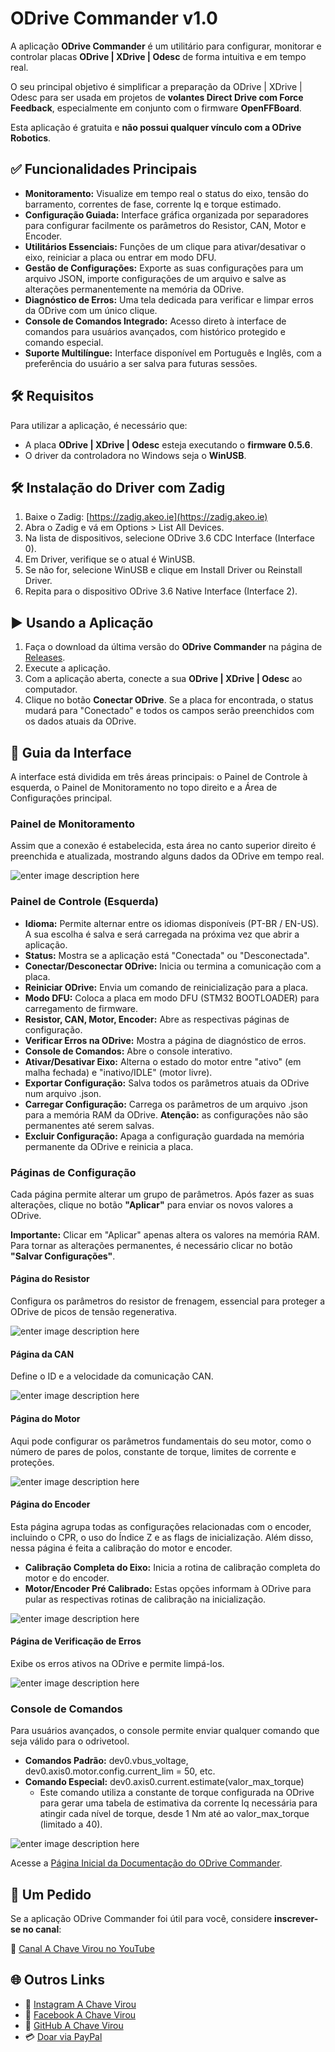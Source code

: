 

# **ODrive Commander v1.0**

A aplicação **ODrive Commander** é um utilitário para configurar, monitorar e controlar placas **ODrive | XDrive | Odesc** de forma intuitiva e em tempo real.

O seu principal objetivo é simplificar a preparação da ODrive | XDrive | Odesc para ser usada em projetos de **volantes Direct Drive com Force Feedback**, especialmente em conjunto com o firmware **OpenFFBoard**.

Esta aplicação é gratuita e **não possui qualquer vínculo com a ODrive Robotics**.

## **✅ Funcionalidades Principais**

* **Monitoramento:** Visualize em tempo real o status do eixo, tensão do barramento, correntes de fase, corrente Iq e torque estimado.  
* **Configuração Guiada:** Interface gráfica organizada por separadores para configurar facilmente os parâmetros do Resistor, CAN, Motor e Encoder.  
* **Utilitários Essenciais:** Funções de um clique para ativar/desativar o eixo, reiniciar a placa ou entrar em modo DFU.  
* **Gestão de Configurações:** Exporte as suas configurações para um arquivo JSON, importe configurações de um arquivo e salve as alterações permanentemente na memória da ODrive.  
* **Diagnóstico de Erros:** Uma tela dedicada para verificar e limpar erros da ODrive com um único clique.  
* **Console de Comandos Integrado:** Acesso direto à interface de comandos para usuários avançados, com histórico protegido e comando especial.  
* **Suporte Multilíngue:** Interface disponível em Português e Inglês, com a preferência do usuário a ser salva para futuras sessões.

## **🛠 Requisitos**

Para utilizar a aplicação, é necessário que:

* A placa **ODrive | XDrive | Odesc** esteja executando o **firmware 0.5.6**.  
* O driver da controladora no Windows seja o **WinUSB**.

## **🛠 Instalação do Driver com Zadig**

1. Baixe o Zadig: [https://zadig.akeo.ie](https://zadig.akeo.ie)  
2. Abra o Zadig e vá em Options \> List All Devices.  
3. Na lista de dispositivos, selecione ODrive 3.6 CDC Interface (Interface 0).  
4. Em Driver, verifique se o atual é WinUSB.  
5. Se não for, selecione WinUSB e clique em Install Driver ou Reinstall Driver.  
6. Repita para o dispositivo ODrive 3.6 Native Interface (Interface 2).

## **▶️ Usando a Aplicação**

1. Faça o download da última versão do **ODrive Commander** na página de [Releases](https://github.com/achavevirou/odrive_commander/releases).
2. Execute a aplicação.  
3. Com a aplicação aberta, conecte a sua **ODrive | XDrive | Odesc** ao computador.  
4. Clique no botão **Conectar ODrive**. Se a placa for encontrada, o status mudará para "Conectado" e todos os campos serão preenchidos com os dados atuais da ODrive.

## **📖 Guia da Interface**

A interface está dividida em três áreas principais: o Painel de Controle à esquerda, o Painel de Monitoramento no topo direito e a Área de Configurações principal.

### **Painel de Monitoramento**

Assim que a conexão é estabelecida, esta área no canto superior direito é preenchida e atualizada, mostrando alguns dados da ODrive em tempo real.

![enter image description here](https://github.com/achavevirou/odrive_commander/blob/main/img/01.png)

### **Painel de Controle (Esquerda)**

* **Idioma:** Permite alternar entre os idiomas disponíveis (PT-BR / EN-US). A sua escolha é salva e será carregada na próxima vez que abrir a aplicação.  
* **Status:** Mostra se a aplicação está "Conectada" ou "Desconectada".  
* **Conectar/Desconectar ODrive:** Inicia ou termina a comunicação com a placa.  
* **Reiniciar ODrive:** Envia um comando de reinicialização para a placa.  
* **Modo DFU:** Coloca a placa em modo DFU (STM32 BOOTLOADER) para carregamento de firmware.  
* **Resistor, CAN, Motor, Encoder:** Abre as respectivas páginas de configuração.  
* **Verificar Erros na ODrive:** Mostra a página de diagnóstico de erros.  
* **Console de Comandos:** Abre o console interativo.  
* **Ativar/Desativar Eixo:** Alterna o estado do motor entre "ativo" (em malha fechada) e "inativo/IDLE" (motor livre).  
* **Exportar Configuração:** Salva todos os parâmetros atuais da ODrive num arquivo .json.  
* **Carregar Configuração:** Carrega os parâmetros de um arquivo .json para a memória RAM da ODrive. **Atenção:** as configurações não são permanentes até serem salvas.  
* **Excluir Configuração:** Apaga a configuração guardada na memória permanente da ODrive e reinicia a placa.

### **Páginas de Configuração**

Cada página permite alterar um grupo de parâmetros. Após fazer as suas alterações, clique no botão **"Aplicar"** para enviar os novos valores a ODrive.

**Importante:** Clicar em "Aplicar" apenas altera os valores na memória RAM. Para tornar as alterações permanentes, é necessário clicar no botão **"Salvar Configurações"**.

#### **Página do Resistor**

Configura os parâmetros do resistor de frenagem, essencial para proteger a ODrive de picos de tensão regenerativa.

![enter image description here](https://github.com/achavevirou/odrive_commander/blob/main/img/02.png)

#### **Página da CAN**

Define o ID e a velocidade da comunicação CAN.

![enter image description here](https://github.com/achavevirou/odrive_commander/blob/main/img/03.png)

#### **Página do Motor**

Aqui pode configurar os parâmetros fundamentais do seu motor, como o número de pares de polos, constante de torque, limites de corrente e proteções.

![enter image description here](https://github.com/achavevirou/odrive_commander/blob/main/img/04.png)

#### **Página do Encoder**

Esta página agrupa todas as configurações relacionadas com o encoder, incluindo o CPR, o uso do Índice Z e as flags de inicialização. Além disso, nessa página é feita a calibração do motor e encoder.

* **Calibração Completa do Eixo:** Inicia a rotina de calibração completa do motor e do encoder.  
* **Motor/Encoder Pré Calibrado:** Estas opções informam à ODrive para pular as respectivas rotinas de calibração na inicialização.

![enter image description here](https://github.com/achavevirou/odrive_commander/blob/main/img/05.png)

#### **Página de Verificação de Erros**

Exibe os erros ativos na ODrive e permite limpá-los.

![enter image description here](https://github.com/achavevirou/odrive_commander/blob/main/img/06.png)

### **Console de Comandos**

Para usuários avançados, o console permite enviar qualquer comando que seja válido para o odrivetool.

* **Comandos Padrão:** dev0.vbus\_voltage, dev0.axis0.motor.config.current\_lim \= 50, etc.  
* **Comando Especial:** dev0.axis0.current.estimate(valor\_max\_torque)  
  * Este comando utiliza a constante de torque configurada na ODrive para gerar uma tabela de estimativa da corrente Iq necessária para atingir cada nível de torque, desde 1 Nm até ao valor\_max\_torque (limitado a 40).

![enter image description here](https://github.com/achavevirou/odrive_commander/blob/main/img/07.png)

Acesse a [Página Inicial da Documentação do ODrive Commander](https://github.com/achavevirou/odrive_commander/blob/main/doc_pt-br/01-Pagina-Inicial-da-Documentacao.md).

## **🙏 Um Pedido**

Se a aplicação ODrive Commander foi útil para você, considere **inscrever-se no canal**:

🔗 [Canal A Chave Virou no YouTube](https://www.youtube.com/@achavevirou)

## **🌐 Outros Links**

* 📸 [Instagram A Chave Virou](https://www.instagram.com/achavevirou)  
* 📘 [Facebook A Chave Virou](https://www.facebook.com/share/g/1ArMr9tooj/?mibextid=wwXIfr)  
* 🐙 [GitHub A Chave Virou](https://www.google.com/search?q=https://github.com/achavevirou)
* 💳 [Doar via PayPal](https://www.paypal.com/donate/?hosted_button_id=NVHGDWED34A26)
